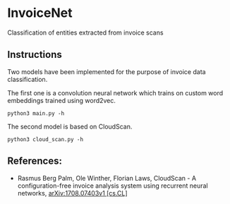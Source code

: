 # InvoiceNet
Classification of entities extracted from invoice scans

## Instructions
Two models have been implemented for the purpose of invoice data classification.

The first one is a convolution neural network which trains on custom word embeddings trained using word2vec.
```
python3 main.py -h
```

The second model is based on CloudScan.
```
python3 cloud_scan.py -h
```

## References: 

- Rasmus Berg Palm, Ole Winther, Florian Laws, CloudScan - A configuration-free invoice analysis system using recurrent neural networks,  	[arXiv:1708.07403v1 [cs.CL]](https://arxiv.org/pdf/1708.07403.pdf)
